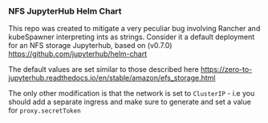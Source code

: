 ### NFS JupyterHub Helm Chart

This repo was created to mitigate a very peculiar bug involving Rancher and kubeSpawner interpreting ints as strings. Consider it a default deployment for an NFS storage Jupyterhub, based on (v0.7.0) https://github.com/jupyterhub/helm-chart

The default values are set similar to those described here https://zero-to-jupyterhub.readthedocs.io/en/stable/amazon/efs_storage.html

The only other modification is that the network is set to `ClusterIP` - i.e you should add a separate ingress and make sure to generate and set a value for `proxy.secretToken`
